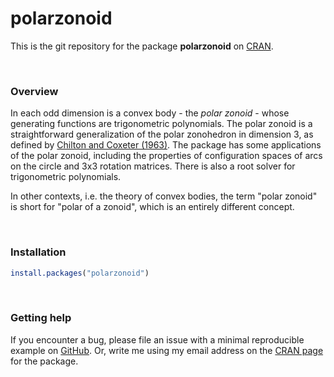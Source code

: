 # polarzonoid

This is the git repository for the package **polarzonoid** on
[CRAN](https://cran.r-project.org/package=polarzonoid).

<br>

### Overview

In each odd dimension is a convex body - the _polar zonoid_ - whose generating functions
are trigonometric polynomials.
The polar zonoid is a straightforward generalization of the polar zonohedron in dimension 3,
as defined by [Chilton and Coxeter (1963)](<https://doi.org/10.2307/2313051>).
The package has some applications of the polar zonoid,
including the properties of configuration spaces of arcs on the circle and 3x3 rotation matrices.
There is also a root solver for trigonometric polynomials.

In other contexts, i.e. the theory of convex bodies,
the term "polar zonoid" is short for "polar of a zonoid",
which is an entirely different concept.

<br>

### Installation

``` r
install.packages("polarzonoid")
```


<br>

### Getting help

If you encounter a bug, please file an issue with a minimal reproducible example on
[GitHub](https://github.com/glenndavis52/polarzonoid/issues).
Or, write me using my email address
on the [CRAN page](https://cran.r-project.org/package=polarzonoid) for the package.

